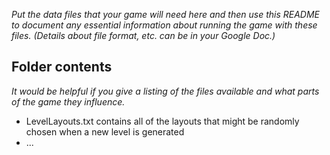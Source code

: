 _Put the data files that your game will need here and then use this README to document any essential information about running the game with these files. (Details about file format, etc. can be in your Google Doc.)_

## Folder contents
_It would be helpful if you give a listing of the files available and what parts of the game they influence._
- LevelLayouts.txt contains all of the layouts that might be randomly chosen when a new level is generated
- ...
